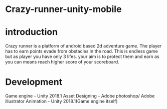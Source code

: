 # Crazy-runner-unity-mobile

# introduction
Crazy runner is a platform of android based 2d adventure game. The player has to earn points evade from obstacles in the road. This is endless game but as player you have only 3 lifes. your aim is to protect them and earn as you can means reach higher score of your scoreboard. 

# Development

Game engine - Unity 2018.1
Asset Designing - Adobe photoshop/ Adobe illustrator
Animation - Unity 2018.1(Game engine itself)

